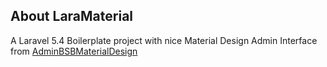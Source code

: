 ## About LaraMaterial
A Laravel 5.4 Boilerplate project with nice Material Design Admin Interface from [AdminBSBMaterialDesign](https://gurayyarar.github.io/AdminBSBMaterialDesign/)